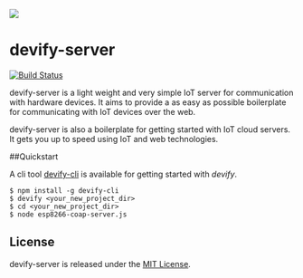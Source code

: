 ![](http://res.cloudinary.com/jollen/image/upload/h_110/v1455862763/devify-logo_rh63vl.png)

# devify-server

[![Build Status](https://travis-ci.org/DevifyPlatform/devify-server.svg?branch=master)](https://travis-ci.org/DevifyPlatform/devify-server)

devify-server is a light weight and very simple IoT server for communication with hardware devices. It aims to provide a as easy as possible boilerplate for communicating with IoT devices over the web.

devify-server is also a boilerplate for getting started with IoT cloud servers. It gets you up to speed using IoT and web technologies.

##Quickstart

A cli tool [devify-cli](https://github.com/DevifyPlatform/devify-cli) is available for getting started with *devify*.

```
$ npm install -g devify-cli
$ devify <your_new_project_dir>
$ cd <your_new_project_dir>
$ node esp8266-coap-server.js 
```

## License

devify-server is released under the [MIT License](http://www.opensource.org/licenses/MIT).
